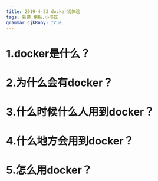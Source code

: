 ```yaml
---
title: 2019-4-23 docker初体验
tags: 新建,模板,小书匠
grammar_cjkRuby: true
---
```


# 1.docker是什么？
# 2.为什么会有docker？
# 3.什么时候什么人用到docker？
# 4.什么地方会用到docker？
# 5.怎么用docker？